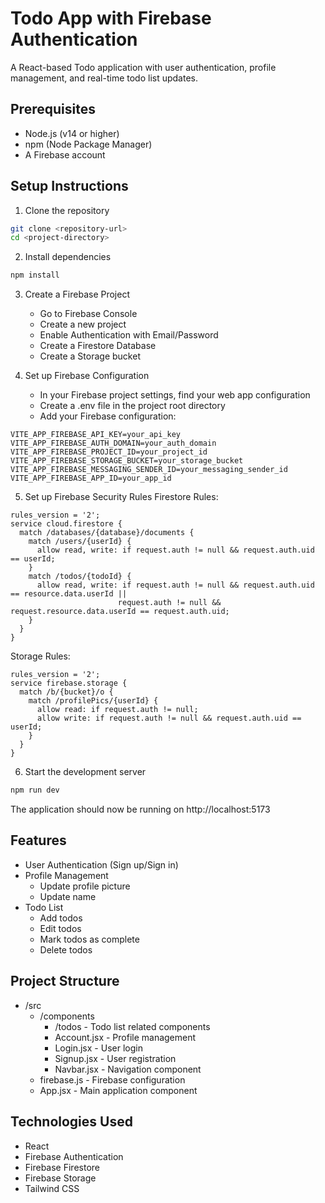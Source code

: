 # Todo App with Firebase Authentication

A React-based Todo application with user authentication, profile management, and real-time todo list updates.

## Prerequisites

- Node.js (v14 or higher)
- npm (Node Package Manager)
- A Firebase account

## Setup Instructions

1. Clone the repository

```bash
git clone <repository-url>
cd <project-directory>
```

2. Install dependencies

```bash
npm install
```

3. Create a Firebase Project

   - Go to Firebase Console
   - Create a new project
   - Enable Authentication with Email/Password
   - Create a Firestore Database
   - Create a Storage bucket

4. Set up Firebase Configuration
   - In your Firebase project settings, find your web app configuration
   - Create a .env file in the project root directory
   - Add your Firebase configuration:

```plaintext
VITE_APP_FIREBASE_API_KEY=your_api_key
VITE_APP_FIREBASE_AUTH_DOMAIN=your_auth_domain
VITE_APP_FIREBASE_PROJECT_ID=your_project_id
VITE_APP_FIREBASE_STORAGE_BUCKET=your_storage_bucket
VITE_APP_FIREBASE_MESSAGING_SENDER_ID=your_messaging_sender_id
VITE_APP_FIREBASE_APP_ID=your_app_id
```

5. Set up Firebase Security Rules
   Firestore Rules:

```plaintext
rules_version = '2';
service cloud.firestore {
  match /databases/{database}/documents {
    match /users/{userId} {
      allow read, write: if request.auth != null && request.auth.uid == userId;
    }
    match /todos/{todoId} {
      allow read, write: if request.auth != null && request.auth.uid == resource.data.userId ||
                        request.auth != null && request.resource.data.userId == request.auth.uid;
    }
  }
}
```

Storage Rules:

```plaintext
rules_version = '2';
service firebase.storage {
  match /b/{bucket}/o {
    match /profilePics/{userId} {
      allow read: if request.auth != null;
      allow write: if request.auth != null && request.auth.uid == userId;
    }
  }
}
```

6. Start the development server

```bash
npm run dev
```

The application should now be running on http://localhost:5173

## Features

- User Authentication (Sign up/Sign in)
- Profile Management
  - Update profile picture
  - Update name
- Todo List
  - Add todos
  - Edit todos
  - Mark todos as complete
  - Delete todos

## Project Structure

- /src
  - /components
    - /todos - Todo list related components
    - Account.jsx - Profile management
    - Login.jsx - User login
    - Signup.jsx - User registration
    - Navbar.jsx - Navigation component
  - firebase.js - Firebase configuration
  - App.jsx - Main application component

## Technologies Used

- React
- Firebase Authentication
- Firebase Firestore
- Firebase Storage
- Tailwind CSS
